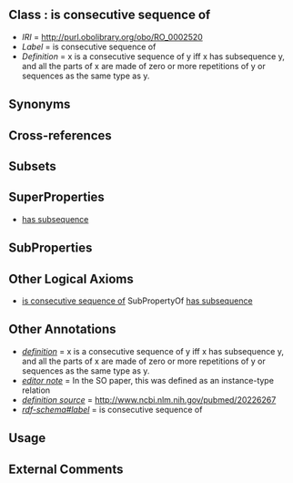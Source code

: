 
## Class : is consecutive sequence of

 * *IRI* = http://purl.obolibrary.org/obo/RO_0002520
 * *Label* = is consecutive sequence of
 * *Definition* = x is a consecutive sequence of y iff x has subsequence y, and all the parts of x are made of zero or more repetitions of y or sequences as the same type as y.

## Synonyms


## Cross-references


## Subsets


## SuperProperties

 * [has subsequence](../../RO/24/RO_0002524.md)

## SubProperties


## Other Logical Axioms

 * [is consecutive sequence of](../../RO/20/RO_0002520.md) SubPropertyOf [has subsequence](../../RO/24/RO_0002524.md)

## Other Annotations

 * *[definition](../../IAO/15/IAO_0000115.md)* = x is a consecutive sequence of y iff x has subsequence y, and all the parts of x are made of zero or more repetitions of y or sequences as the same type as y.
 * *[editor note](../../IAO/16/IAO_0000116.md)* = In the SO paper, this was defined as an instance-type relation
 * *[definition source](../../IAO/19/IAO_0000119.md)* = http://www.ncbi.nlm.nih.gov/pubmed/20226267
 * *[rdf-schema#label](../../el/rdf-schema#label.md)* = is consecutive sequence of

## Usage


## External Comments

